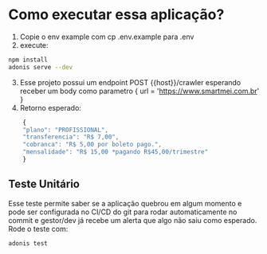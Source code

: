 # Como executar essa aplicação?

1. Copie o env example com cp .env.example para .env
2. execute:
```bash
npm install
adonis serve --dev
```
3. Esse projeto possui um endpoint POST {{host}}/crawler esperando receber um body como parametro { url = 'https://www.smartmei.com.br' }
4. Retorno esperado:
```js
    {
    "plano": "PROFISSIONAL",
    "transferencia": "R$ 7,00",
    "cobranca": "R$ 5,00 por boleto pago.",
    "mensalidade": "R$ 15,00 *pagando R$45,00/trimestre"
    }
```

## Teste Unitário

Esse teste permite saber se a aplicação quebrou em algum momento e pode ser configurada no CI/CD do git para rodar automaticamente no commit e gestor/dev já recebe um alerta que algo não saiu como esperado.
Rode o teste com:
```bash
adonis test
```

